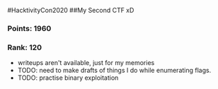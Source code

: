 #HacktivityCon2020
##My Second CTF xD
### Points: 1960
### Rank: 120

- writeups aren't available, just for my memories
- TODO: need to make drafts of things I do while enumerating flags.
- TODO: practise binary exploitation 

